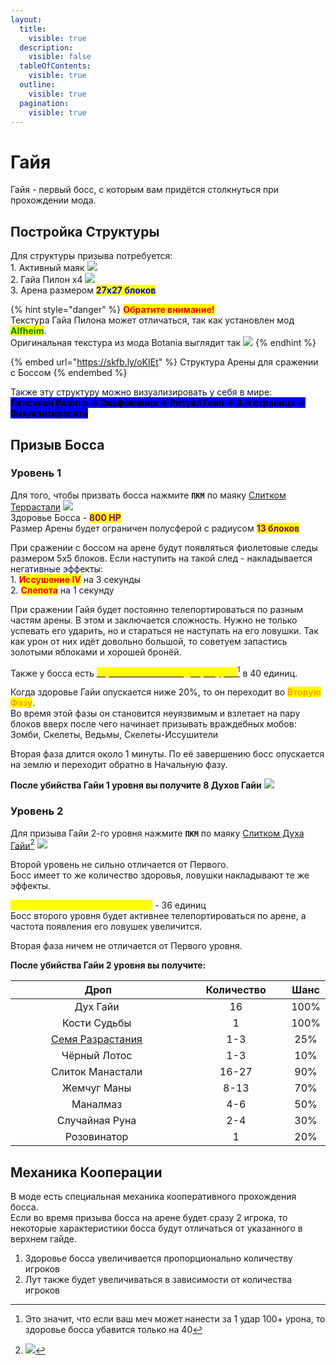 ```yaml
---
layout:
  title:
    visible: true
  description:
    visible: false
  tableOfContents:
    visible: true
  outline:
    visible: true
  pagination:
    visible: true
---
```


# Гайя

Гайя - первый босс, с которым вам придётся столкнуться при прохождении мода.

## Постройка Структуры

Для структуры призыва потребуется:\
1\. Активный маяк ![](https://cdn.discordapp.com/attachments/1132757183579308114/1145788433969729536/e5edf0ed6670b532.png)\
2\. Гайа Пилон x4 ![](https://media.discordapp.net/attachments/1132756596280262778/1145788870177329322/9351879390b87eb0.png)\
3\. Арена размером <mark style="color:blue;">**27х27 блоков**</mark>

{% hint style="danger" %}
<mark style="color:red;">**Обратите внимание!**</mark>\
Текстура Гайа Пилона может отличаться, так как установлен мод <mark style="color:green;">**Alfheim**</mark>.\
Оригинальная текстура из мода Botania выглядит так ![](https://media.discordapp.net/attachments/1132756596280262778/1146082047220273292/a458837d6350db39.png)&#x20;
{% endhint %}

{% embed url="https://skfb.ly/oKIEt" %}
Структура Арены для сражении с Боссом
{% endembed %}

Также эту структуру можно визуализировать у себя в мире:\
<mark style="background-color:blue;">**Лексикон Botania -> Эльфомания -> Ритуал Гайи -> 3-я страница -> Визуализировать**</mark>

## Призыв Босса

### Уровень 1

Для того, чтобы призвать босса нажмите **`ПКМ`** по маяку [Слитком Террастали](../terrastal.md) ![](https://media.discordapp.net/attachments/1132752657367449731/1135911612159631490/761c941130e94224.png)\
Здоровье Босса - <mark style="color:purple;">**800 HP**</mark>\
Размер Арены будет ограничен полусферой с радиусом <mark style="color:purple;">**13 блоков**</mark>

При сражении с боссом на арене будут появляться фиолетовые следы размером 5х5 блоков. Если наступить на такой след - накладывается негативные эффекты: \
1\. <mark style="color:red;">**Иссушение IV**</mark> на 3 секунды\
2\. <mark style="color:red;">**Слепота**</mark> на 1 секунду

При сражении Гайя будет постоянно телепортироваться по разным частям арены. В этом и заключается сложность. Нужно не только успевать его ударить, но и стараться не наступать на его ловушки. Так как урон от них идёт довольно большой, то советуем запастись золотыми яблоками и хорошей бронёй.

Также у босса есть [<mark style="color:yellow;">**ограничение на входящий урон**</mark>](#user-content-fn-1)[^1] в 40 единиц.

Когда здоровье Гайи опускается ниже 20%, то он переходит во <mark style="color:orange;">**Вторую Фазу**</mark>.\
Во время этой фазы он становится неуязвимым и взлетает на пару блоков вверх после чего начинает призывать враждебных мобов:\
Зомби, Скелеты, Ведьмы, Скелеты-Иссушители

Вторая фаза длится около 1 минуты. По её завершению босс опускается на землю и переходит обратно в Начальную фазу.&#x20;

**После убийства Гайи 1 уровня вы получите 8 Духов Гайи** ![](https://media.discordapp.net/attachments/1132752657367449731/1146065678906970252/9731e29716fd0849.png)

### Уровень 2

Для призыва Гайи 2-го уровня нажмите **`ПКМ`** по маяку [Слитком Духа Гайи](#user-content-fn-2)[^2] ![](https://media.discordapp.net/attachments/1132752657367449731/1146068309616365588/7bbbb18348914ce0.png)

Второй уровень не сильно отличается от Первого.\
Босс имеет то же количество здоровья, ловушки накладывают те же эффекты.

<mark style="color:yellow;">**Ограничение на входящий урон**</mark> - 36 единиц\
Босс второго уровня будет активнее телепортироваться по арене, а частота появления его ловушек увеличится.

Вторая фаза ничем не отличается от Первого уровня.

**После убийства Гайи 2 уровня вы получите:**&#x20;

<table><thead><tr><th width="383.3333333333333" align="center">Дроп</th><th width="180" align="center">Количество</th><th align="center">Шанс</th></tr></thead><tbody><tr><td align="center">Дух Гайи <img src="https://media.discordapp.net/attachments/1132752657367449731/1146065678906970252/9731e29716fd0849.png" alt=""></td><td align="center">16</td><td align="center">100%</td></tr><tr><td align="center">Кости Судьбы <img src="https://cdn.discordapp.com/attachments/1132752657367449731/1146086560924696596/Grid_Dice_of_Fate.gif" alt=""></td><td align="center">1</td><td align="center">100%</td></tr><tr><td align="center"><a href="../../interesno-znat/botania.md#zacharovannaya-pochva">Семя Разрастания</a> <img src="https://cdn.discordapp.com/attachments/1132752515776135289/1132755962936180876/overgrowthSeed.gif" alt=""></td><td align="center">1-3</td><td align="center">25%</td></tr><tr><td align="center">Чёрный Лотос <img src="https://media.discordapp.net/attachments/1132752267045511329/1146087641822011422/b428d3aac3ce4786.png" alt=""></td><td align="center">1-3</td><td align="center">10%</td></tr><tr><td align="center">Слиток Манастали <img src="https://media.discordapp.net/attachments/1132752657367449731/1136330527205507212/f0de1d87682c0b0b.png" alt=""></td><td align="center">16-27</td><td align="center">90%</td></tr><tr><td align="center">Жемчуг Маны <img src="https://media.discordapp.net/attachments/1132752657367449731/1136330571929366662/2de9a681e1095736.png" alt=""></td><td align="center">8-13</td><td align="center">70%</td></tr><tr><td align="center">Маналмаз <img src="https://media.discordapp.net/attachments/1132752657367449731/1136330617513066516/592d409e14f057fe.png" alt=""></td><td align="center">4-6</td><td align="center">50%</td></tr><tr><td align="center">Случайная Руна <img src="https://cdn.discordapp.com/attachments/1132752515776135289/1146090363308736654/--2.gif" alt=""></td><td align="center">2-4</td><td align="center">30%</td></tr><tr><td align="center">Розовинатор <img src="https://media.discordapp.net/attachments/1132752657367449731/1146088645690925158/5c656f6f0f4d1220.png" alt=""></td><td align="center">1</td><td align="center">20%</td></tr></tbody></table>

## Механика Кооперации

В моде есть специальная механика кооперативного прохождения босса.\
Если во время призыва босса на арене будет сразу 2 игрока, то некоторые характеристики босса будут отличаться от указанного в верхнем гайде.

1. Здоровье босса увеличивается пропорционально количеству игроков
2. Лут также будет увеличиваться в зависимости от количества игроков

[^1]: Это значит, что если ваш меч может нанести за 1 удар 100+ урона, то здоровье босса убавится только на 40

[^2]: ![](https://media.discordapp.net/attachments/1132752475930251354/1146069336478466068/-1.png)
